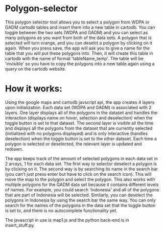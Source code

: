 Polygon-selector
================

This polygon selector tool allows you to select a polygon from WDPA or GADM cartodb tables and insert them into a new table in cartodb. You can toggle between the two sets (WDPA and GADM) and you can select as many polygons as you want from both of the data sets. A polygon that is selected will turn orange, and you can deselct a polygon by clicking on it again. When you press save, the app will ask you to give a name for the table that you will put these polygons into. Then, it will create this table in cartodb with the name of format 'tableName_temp'. The table will be 'invisible' so you have to copy the polygons into a new table again using a query on the cartodb website.

How it works:
============
Using the google maps and cartodb javscript api, the app creates 4 layers upon initialization. Each data set (WDPA and GADM) is associated with 2 layers. One layer displays all of the polygons in the dataset and handles the interaction (displays name on hover, selection and deselection) when the toggle button is set to that dataset. The second layer is visible all the time and displays all the polygons from the dataset that are currently selected (initialized with no polygons displayed) and is only interactive (handles deselection) when the toggle button is set to the other dataset. Each time a polygon is selected or deselected, the relevant layer is updated and redrawn. 

The app keeps track of the amount of selected polygons in each data set in 2 arrays, 1 for each data set. The first way to selector deselect a polygon is by clicking on it. The second way is by searching its name in the search bar (you can't just press enter but have to click on the search icon). This will move the map to the polygon and select the polygon. This also works with multiple polygons for the GADM data set because it contains different levels of names. For example, you could search 'Indonesia' and all of the polygons that are part of Indonesia will be selected. Similarly, you can deselect the polygons in Indonesia by using the search bar the same way. You can only search for the names of the polygons in the data set that the toggle button is set to, and there is no autocomplete functionality yet.

The javascript in use is map1.js and the python back-end is in insert_stuff.py.
